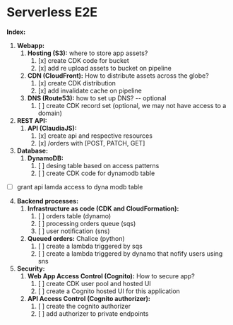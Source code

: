 # Serverless E2E



**Index:**
1. **Webapp:**
    1. **Hosting (S3):** where to store app assets?
        1. [x] create CDK code for bucket
        2. [x] add re upload assets to bucket on pipeline
    2. **CDN (CloudFront):** How to distribute assets across the globe?
        1. [x] create CDK distribution
        2. [x] add invalidate cache on pipeline
    3. **DNS (Route53):** how to set up DNS? -- optional
        1. [ ] create CDK record set (optional, we may not have access to a domain)
2. **REST API:**
    1. **API (ClaudiaJS):**
       1. [x] create api and respective resources
       2. [x] /orders with [POST, PATCH, GET]
3. **Database:**
   1. **DynamoDB:**
      1. [ ] desing table based on access patterns
      2. [ ] create CDK code for dynamodb table
- [ ] grant api lamda access to dyna modb table
4. **Backend processes:**
   1. **Infrastructure as code (CDK and CloudFormation):**
      1. [ ] orders table (dynamo)
      2. [ ] processing orders queue (sqs)
      3. [ ] user notification (sns)
   2.  **Queued orders:** Chalice (python)
       1. [ ] create a lambda triggered by sqs
       2. [ ] create a lambda triggered by dynamo that nofify users using sns
5. **Security:**
   1. **Web App Access Control (Cognito):** How to secure app?
      1. [ ] create CDK user pool and hosted UI
      2. [ ] create a Cognito hosted UI for this application
   2. **API Access Control (Cognito authorizer):**
      1. [ ] create the cognito authorizer
      2. [ ] add authorizer to private endpoints

